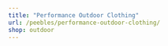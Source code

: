 ```yaml
---
title: "Performance Outdoor Clothing"
url: /peebles/performance-outdoor-clothing/
shop: outdoor
---
```

